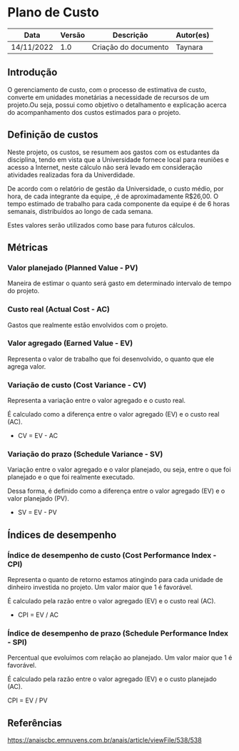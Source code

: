 # Plano de Custo

| Data | Versão | Descrição | Autor(es) |
| ---- | ----- | --------- | --------- |
| 14/11/2022 | 1.0 | Criação do documento | Taynara |

## Introdução

O gerenciamento de custo, com o processo de estimativa de custo, converte em unidades monetárias a necessidade de recursos de um projeto.Ou seja, possui como objetivo o detalhamento e explicação acerca do acompanhamento dos custos estimados para o projeto.

## Definição de custos

 Neste projeto, os custos, se resumem aos gastos com os estudantes da disciplina, tendo em vista que a Universidade fornece local para reuniões e acesso a Internet, neste cálculo não será levado em consideração atividades realizadas fora da Univerdidade.

De acordo com o relatório de gestão da Universidade, o custo médio, por hora, de cada integrante da equipe, ,é de aproximadamente R$26,00. O tempo estimado de trabalho para cada componente da equipe é de 6 horas semanais, distribuídos ao longo de cada semana.

Estes valores serão utilizados como base para futuros cálculos.

## Métricas

### Valor planejado (Planned Value - PV)

Maneira de estimar o quanto será gasto em determinado intervalo de tempo do projeto.

### Custo real (Actual Cost - AC)

Gastos que realmente estão envolvidos com o projeto.

### Valor agregado (Earned Value - EV)

Representa o valor de trabalho que foi desenvolvido, o quanto que ele agrega valor.

### Variação de custo (Cost Variance - CV)

Representa a variação entre o valor agregado e o custo real.

É calculado como a diferença entre o valor agregado (EV) e o custo real (AC).

* CV = EV - AC

### Variação do prazo (Schedule Variance - SV)

Variação entre o valor agregado e o valor planejado, ou seja, entre o que foi planejado e o que foi realmente executado.

Dessa forma, é definido como a diferença entre o valor agregado (EV) e o valor planejado (PV).

* SV = EV - PV

## Índices de desempenho

### Índice de desempenho de custo (Cost Performance Index - CPI)

Representa o quanto de retorno estamos atingindo para cada unidade de dinheiro investida no projeto. Um valor maior que 1 é favorável.

É calculado pela razão entre o valor agregado (EV) e o custo real (AC).

* CPI = EV / AC

### Índice de desempenho de prazo (Schedule Performance Index - SPI)

Percentual que evoluímos com relação ao planejado. Um valor maior que 1 é favorável.

É calculado pela razão entre o valor agregado (EV) e o custo planejado (AC).

CPI = EV / PV


## Referências

https://anaiscbc.emnuvens.com.br/anais/article/viewFile/538/538